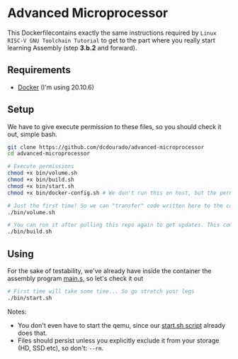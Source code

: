 # Advanced Microprocessor

This Dockerfilecontains exactly the same instructions required by `Linux RISC-V GNU Toolchain Tutorial` to get to the part where you really start learning Assembly (step __3.b.2__ and forward).

## Requirements

- [Docker](https://docs.docker.com/engine/install/ubuntu/) (I'm using 20.10.6)

## Setup

We have to give execute permission to these files, so you should check it out, simple bash.
```bash
git clone https://github.com/dcdourado/advanced-microprocessor
cd advanced-microprocessor

# Execute permissions
chmod +x bin/volume.sh
chmod +x bin/build.sh
chmod +x bin/start.sh
chmod +x bin/docker-config.sh # We don't run this on host, but the permission is needed to execute inside the container.

# Just the first time! So we can "transfer" code written here to the container
./bin/volume.sh

# You can run it after pulling this repo again to get updates. This command pulls ubuntu docker image, and does some dependencies installing.
./bin/build.sh
```

## Using

For the sake of testability, we've already have inside the container the assembly program [main.s](main.s), so let's check it out

```bash
# First time will take some time... So go stretch your legs
./bin/start.sh 
```

Notes:

- You don't even have to start the qemu, since our [start.sh script](start.sh) already does that.
- Files should persist unless you explicitly exclude it from your storage (HD, SSD etc), so don't: `--rm`.